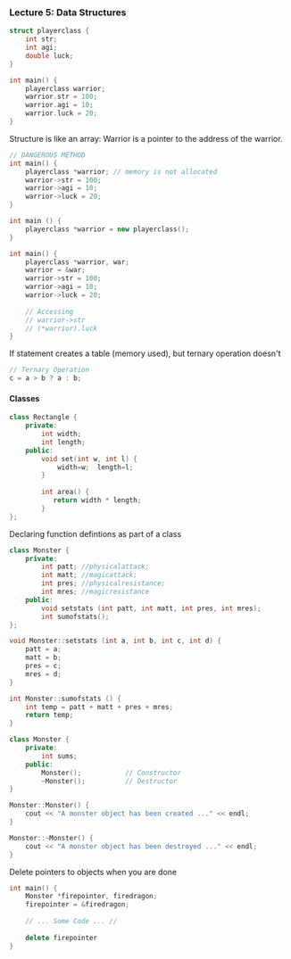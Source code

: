 ### Lecture 5: Data Structures

```c++
struct playerclass {
    int str;
    int agi;
    double luck;
}

int main() {
    playerclass warrior;
    warrior.str = 100;
    warrior.agi = 10;
    warrior.luck = 20;
}
```

Structure is like an array: Warrior is a pointer to the address of the warrior.

```c++
// DANGEROUS METHOD
int main() {
    playerclass *warrior; // memory is not allocated
    warrior->str = 100;
    warrior->agi = 10;
    warrior->luck = 20;
}
```

```c++
int main () {
    playerclass *warrior = new playerclass();
}
```

```c++
int main() {
    playerclass *warrior, war;
    warrior = &war;
    warrior->str = 100;
    warrior->agi = 10;
    warrior->luck = 20;
    
    // Accessing
    // warrior->str
    // (*warrior).luck
}
```

If statement creates a table (memory used), but ternary operation doesn't

```C++
// Ternary Operation
c = a > b ? a : b; 
```

#### Classes

```c++
class Rectangle {
	private:
	   	int width;
	   	int length;
	public:
    	void set(int w, int l) {
            width=w;  length=l;
      	}
	   
    	int area() { 
		   return width * length;
        }
};
```

Declaring function defintions as part of a class

```c++
class Monster {
    private:
    	int patt; //physicalattack; 
    	int matt; //magicattack;
    	int pres; //physicalresistance;
    	int mres; //magicresistance
  	public:
    	void setstats (int patt, int matt, int pres, int mres);
    	int sumofstats();
};

void Monster::setstats (int a, int b, int c, int d) {
    patt = a;
  	matt = b;
  	pres = c;
  	mres = d;
}

int Monster::sumofstats () {
  	int temp = patt + matt + pres + mres;
  	return temp;
}
```

```C++
class Monster {
    private:
    	int sums;
    public:
    	Monster();           // Constructor
    	~Monster();          // Destructor
}

Monster::Monster() {
    cout << "A monster object has been created ..." << endl;
}

Monster::~Monster() {
    cout << "A monster object has been destroyed ..." << endl;
}
```

Delete pointers to objects when you are done

```C++
int main() {
    Monster *firepointer, firedragon;
    firepointer = &firedragon;
    
    // ... Some Code ... //
    
    delete firepointer
}
```

